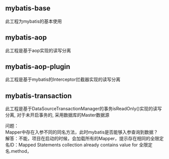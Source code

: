 ## mybatis-base

此工程为mybatis的基本使用

## mybatis-aop

此工程是基于aop实现的读写分离

## mybatis-aop-plugin

此工程是基于mybatis的Interceptor拦截器实现的读写分离

## mybatis-transaction

此工程是基于DataSourceTransactionManager的事务isReadOnly()实现的读写分离, 对于未开启事务的, 采用数据库的Master数据源

问题：  
Mapper中存在入参不同的同名方法，此时mybatis是否能够入参查询到数据？  
解答：不能，项目在启动的时候，会加载所有的Mapper，提示存在相同的全限定名ID：Mapped Statements collection already contains value for 全限定名.method，